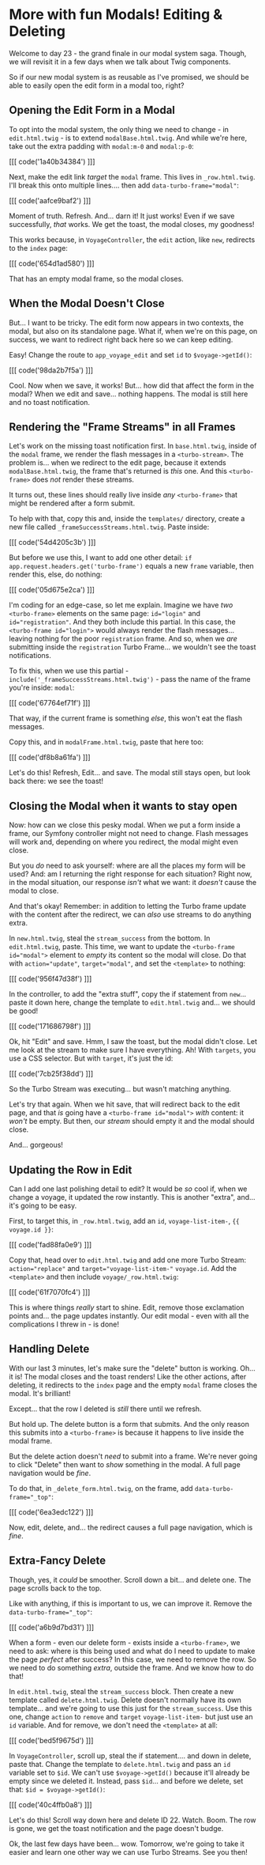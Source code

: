 # More with fun Modals! Editing & Deleting

Welcome to day 23 - the grand finale in our modal system saga. Though, we will
revisit it in a few days when we talk about Twig components.

So if our new modal system is as reusable as I've promised, we should be able to
easily open the edit form in a modal too, right?

## Opening the Edit Form in a Modal

To opt into the modal system, the only thing we need to change - in
`edit.html.twig` - is to extend `modalBase.html.twig`. And while we're here,
take out the extra padding with `modal:m-0` and `modal:p-0`:

[[[ code('1a40b34384') ]]]

Next, make the edit link *target* the `modal` frame. This lives in `_row.html.twig`.
I'll break this onto multiple lines.... then add `data-turbo-frame="modal"`:

[[[ code('aafce9baf2') ]]]

Moment of truth. Refresh. And... darn it! It just works! Even if we save successfully,
*that* works. We get the toast, the modal closes, my goodness!

This works because, in `VoyageController`, the `edit` action, like `new`, redirects
to the `index` page:

[[[ code('654d1ad580') ]]]

That has an empty modal frame, so the modal closes.

## When the Modal Doesn't Close

But... I want to be tricky. The edit form now appears in two contexts, the modal,
but also on its standalone page. What if, when we're on this page, on
success, we want to redirect right back here so we can keep editing.

Easy! Change the route to `app_voyage_edit` and set `id` to `$voyage->getId()`:

[[[ code('98da2b7f5a') ]]]

Cool. Now when we save, it works! But... how did that affect the form in the
modal? When we edit and save... nothing happens. The modal is still here and
no toast notification.

## Rendering the "Frame Streams" in all Frames

Let's work on the missing toast notification first. In `base.html.twig`,
inside of the `modal` frame, we render the flash messages in a `<turbo-stream>`.
The problem is... when we redirect to the edit page, because it extends
`modalBase.html.twig`, the frame that's returned is *this* one. And this
`<turbo-frame>` does *not* render these streams.

It turns out, these lines should really live inside *any* `<turbo-frame>` that
might be rendered after a form submit.

To help with that, copy this and, inside the `templates/` directory, create a new
file called `_frameSuccessStreams.html.twig`. Paste inside:

[[[ code('54d4205c3b') ]]]

But before we use this, I want to add one other detail:
`if app.request.headers.get('turbo-frame')` equals a new `frame` variable,
then render this, else, do nothing:

[[[ code('05d675e2ca') ]]]

I'm coding for an edge-case, so let me explain. Imagine we have *two*
`<turbo-frame>` elements on the same page: `id="login"` and
`id="registration"`. And they both include this partial. In this case,
the `<turbo-frame id="login">` would always render the flash messages...
leaving nothing for the poor `registration` frame. And so, when we *are* submitting
inside the `registration` Turbo Frame... we wouldn't see the toast notifications.

To fix this, when we use this partial - `include('_frameSuccessStreams.html.twig')` -
pass the name of the frame you're inside: `modal`:

[[[ code('67764ef71f') ]]]

That way, if the current frame is something *else*, this won't eat the flash messages.

Copy this, and in `modalFrame.html.twig`, paste that here too:

[[[ code('df8b8a61fa') ]]]

Let's do this! Refresh, Edit... and save. The modal still stays open, but look back
there: we see the toast!

## Closing the Modal when it wants to stay open

Now: how can we close this pesky modal. When we put a form inside a frame, our Symfony
controller might not need to change. Flash messages will work and, depending on where
you redirect, the modal might even close.

But you *do* need to ask yourself: where are all the places my form will be used?
And: am I returning the right response for each situation? Right now, in the modal
situation, our response *isn't* what we want: it *doesn't* cause the modal to close.

And that's okay! Remember: in addition to letting the Turbo frame update with the
content after the redirect, we can *also* use streams to do anything extra.

In `new.html.twig`, steal the `stream_success` from the bottom. In `edit.html.twig`,
paste. This time, we want to update the `<turbo-frame id="modal">` element to *empty*
its content so the modal will close. Do that with `action="update"`,
`target="modal"`, and set the `<template>` to nothing:

[[[ code('956f47d38f') ]]]

In the controller, to add the "extra stuff", copy the if statement from
`new`... paste it down here, change the template to `edit.html.twig` and... we should
be good!

[[[ code('171686798f') ]]]

Ok, hit "Edit" and save. Hmm, I saw the toast, but the modal didn't close. Let me
look at the stream to make sure I have everything. Ah! With `targets`, you use
a CSS selector. But with `target`, it's just the id:

[[[ code('7cb25f38dd') ]]]

So the Turbo Stream was executing... but wasn't matching anything.

Let's try that again. When we hit save, that will redirect back to the edit page,
and that *is* going have a `<turbo-frame id="modal">` *with* content:
it *won't* be empty. But then, our *stream* should empty it and the modal should
close.

And... gorgeous!

## Updating the Row in Edit

Can I add one last polishing detail to edit? It would be *so* cool if, when
we change a voyage, it updated the row instantly. This is another "extra",
and... it's going to be easy.

First, to target this, in `_row.html.twig`, add an `id`,
`voyage-list-item-`, `{{ voyage.id }}`:

[[[ code('fad88fa0e9') ]]]

Copy that, head over to `edit.html.twig` and add one more Turbo Stream:
`action="replace"` and `target="voyage-list-item-"` `voyage.id`. Add the
`<template>` and then include `voyage/_row.html.twig`:

[[[ code('61f7070fc4') ]]]

This is where things *really* start to shine. Edit, remove those exclamation
points and... the page updates instantly. Our edit modal - even with all the
complications I threw in - is done!

## Handling Delete

With our last 3 minutes, let's make sure the "delete" button is working. Oh...
it is! The modal closes and the toast renders! Like the other actions, after
deleting, it redirects to the `index` page and the empty `modal` frame
closes the modal. It's brilliant!

Except... that the row I deleted is *still* there until we refresh.

But hold up. The delete button is a form that submits. And the only reason this
submits into a `<turbo-frame>` is because it happens to live inside the modal frame.

But the delete action doesn't *need* to submit into a frame. We're never going
to click "Delete" then want to *show* something in the modal. A full page
navigation would be *fine*.

To do that, in `_delete_form.html.twig`, on the frame, add `data-turbo-frame="_top"`:

[[[ code('6ea3edc122') ]]]

Now, edit, delete, and... the redirect causes a full page navigation, which
is *fine*.

## Extra-Fancy Delete

Though, yes, it *could* be smoother. Scroll down a bit...
and delete one. The page scrolls back to the top.

Like with anything, if this is important to us, we can improve it. Remove
the `data-turbo-frame="_top"`:

[[[ code('a6b9d7bd31') ]]]

When a form - even our delete form - exists inside a `<turbo-frame>`, we need to
ask: where is this being used and what do I need to update to make the page
*perfect* after success? In this case, we need to remove the row. So we need to do
something *extra*, outside the frame. And we know how to do that!

In `edit.html.twig`, steal the `stream_success` block. Then create a new template
called `delete.html.twig`. Delete doesn't normally have its own template... and we're
going to use this just for the `stream_success`. Use this one,
change `action` to `remove` and `target` `voyage-list-item-` but just
use an `id` variable. And for remove, we don't need the `<template>` at all:

[[[ code('bed5f9675d') ]]]

In `VoyageController`, scroll up, steal the if statement.... and down in delete,
paste that. Change the template to `delete.html.twig` and pass an `id` variable
set to `$id`. We can't use `$voyage->getId()` because it'll already be empty since
we deleted it. Instead, pass `$id`... and before we delete, set that:
`$id = $voyage->getId()`:

[[[ code('40c4ffb0a8') ]]]

Let's do this! Scroll way down here and delete ID 22. Watch. Boom. The row
is gone, we get the toast notification and the page doesn't budge.

Ok, the last few days have been... wow. Tomorrow, we're going to take it easier
and learn one other way we can use Turbo Streams. See you then!
